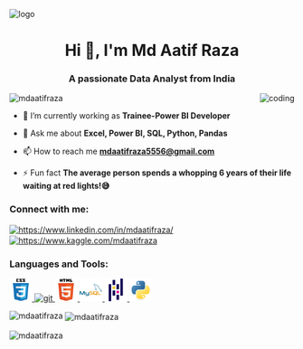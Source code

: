 ![logo]([./your-header-image-name.png](https://github.com/mdaatifraza/mdaatifraza/blob/main/github-header-image%20(1).png))
<h1 align="center">Hi 👋, I'm Md Aatif Raza</h1>
<h3 align="center">A passionate Data Analyst from India</h3>

<img align="right" alt="coding" widht="400" src="https://th.bing.com/th?id=OIP.VON9gHTrzeHZbHfXsqfzEAHaEq&w=315&h=198&c=8&rs=1&qlt=90&o=6&dpr=1.3&pid=3.1&rm=2">

<p align="left"> <img src="https://komarev.com/ghpvc/?username=mdaatifraza&label=Profile%20views&color=0e75b6&style=flat" alt="mdaatifraza" /> </p>

- 🌱 I’m currently working as  **Trainee-Power BI Developer**

- 💬 Ask me about **Excel, Power BI, SQL, Python, Pandas**

- 📫 How to reach me **mdaatifraza5556@gmail.com**

- ⚡ Fun fact **The average person spends a whopping 6 years of their life waiting at red lights!😅**

<h3 align="left">Connect with me:</h3>
<p align="left">
<a href="https://linkedin.com/in/https://www.linkedin.com/in/mdaatifraza/" target="blank"><img align="center" src="https://raw.githubusercontent.com/rahuldkjain/github-profile-readme-generator/master/src/images/icons/Social/linked-in-alt.svg" alt="https://www.linkedin.com/in/mdaatifraza/" height="30" width="40" /></a>
<a href="https://kaggle.com/https://www.kaggle.com/mdaatifraza" target="blank"><img align="center" src="https://raw.githubusercontent.com/rahuldkjain/github-profile-readme-generator/master/src/images/icons/Social/kaggle.svg" alt="https://www.kaggle.com/mdaatifraza" height="30" width="40" /></a>
</p>

<h3 align="left">Languages and Tools:</h3>
<p align="left"> <a href="https://www.w3schools.com/css/" target="_blank" rel="noreferrer"> <img src="https://raw.githubusercontent.com/devicons/devicon/master/icons/css3/css3-original-wordmark.svg" alt="css3" width="40" height="40"/> </a> <a href="https://git-scm.com/" target="_blank" rel="noreferrer"> <img src="https://www.vectorlogo.zone/logos/git-scm/git-scm-icon.svg" alt="git" width="40" height="40"/> </a> <a href="https://www.w3.org/html/" target="_blank" rel="noreferrer"> <img src="https://raw.githubusercontent.com/devicons/devicon/master/icons/html5/html5-original-wordmark.svg" alt="html5" width="40" height="40"/> </a> <a href="https://www.mysql.com/" target="_blank" rel="noreferrer"> <img src="https://raw.githubusercontent.com/devicons/devicon/master/icons/mysql/mysql-original-wordmark.svg" alt="mysql" width="40" height="40"/> </a> <a href="https://pandas.pydata.org/" target="_blank" rel="noreferrer"> <img src="https://raw.githubusercontent.com/devicons/devicon/2ae2a900d2f041da66e950e4d48052658d850630/icons/pandas/pandas-original.svg" alt="pandas" width="40" height="40"/> </a> <a href="https://www.python.org" target="_blank" rel="noreferrer"> <img src="https://raw.githubusercontent.com/devicons/devicon/master/icons/python/python-original.svg" alt="python" width="40" height="40"/> </a> <a href="https://reactjs.org/" target="_blank" rel="noreferrer">  </a> </p>

<p><img align="left" src="https://github-readme-stats.vercel.app/api/top-langs?username=mdaatifraza&show_icons=true&locale=en&layout=compact" alt="mdaatifraza" /></p>

<p>&nbsp;<img align="center" src="https://github-readme-stats.vercel.app/api?username=mdaatifraza&show_icons=true&locale=en" alt="mdaatifraza" /></p>

<p><img align="center" src="https://github-readme-streak-stats.herokuapp.com/?user=mdaatifraza&" alt="mdaatifraza" /></p>
